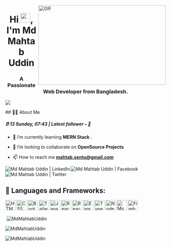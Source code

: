 <a href="#"><img align="right" alt="GIF" src="https://github.com/abhisheknaiidu/abhisheknaiidu/blob/master/code.gif?raw=true" width="400" height="250" /></a>

<h1 align="center">Hi <img src="https://raw.githubusercontent.com/MartinHeinz/MartinHeinz/master/wave.gif" width="30px">, I'm Md Mahtab Uddin</h1>
<h3 align="center">A Passionate Web Developer from Bangladesh.
</h3>

<p>
  <a href="https://git.io/typing-svg"><img src="https://readme-typing-svg.herokuapp.com?color=36BCF7&lines=+Always+exploring+new+technologies;Frontend+React+developer+"></a>
</p>
## 🙋‍♂️ About Me

<!-- - 🔭 I’m currently working on **[Covid-19 Tracker](https://covid-19-tracker-e4bda.web.app/)** -->
<h5>⏰ 13 Sunday, 07:43 | Latest follower – <a href="https://github.com/MdMahtabUddin/" target="_blank"></a>👋</h5>

- 🌱 I’m currently learning **MERN Stack .**

- 👯 I’m looking to collaborate on **OpenSource Projects**

<!-- - 👨‍💻 All of my projects are available at **[My Portfolio]()** -->

- 📫 How to reach me **mahtab.sentu@gmail.com**

<!-- ## Connect with me: -->

<p align="left">

[<img align="left" alt="Md Mahtab Uddin | LinkedIn" title="LinkedIn" src="https://img.shields.io/badge/LinkedIn-0077B5?style=for-the-badge&logo=linkedin&logoColor=white" />][linkedin]

[<img align="left" alt="Md Mahtab Uddin | Facebook" title="Facebook" src="https://img.shields.io/badge/Facebook-0077B5?style=for-the-badge&logo=facebok&logoColor=white" />][facebook]

[<img align="left" alt="Md Mahtab Uddin | Twitter" title="Twitter" src="https://img.shields.io/badge/Twitter-0077B5?style=for-the-badge&logo=twitter&logoColor=white" />][twitter]

[linkedin]: https://www.linkedin.com/in/md-mahtab-uddin/
[facebook]: https://www.facebook.com/mahtab.sentu
[twitter]: https://twitter.com/mahtabsentu

</p>

<!-- - ⚡ Fun fact **I play games and go to the GYM very often.** -->
<br/>
<br/>

## 🚀 Languages and Frameworks:

<p align="left"> 
<img align="left" alt="HTML" title="HTML" height="32" width="32" src="https://img.icons8.com/color/50/000000/html-5.png" />
<img align="left" alt="CSS" title="CSS" height="32" width="32" src="https://img.icons8.com/color/48/000000/css3.png" />
<img align="left" alt="Bootstrap" title="Bootstrap" height="32" width="32" src="https://img.icons8.com/color/48/000000/bootstrap.png" />
<img align="left" alt="Tailwind" title="Tailwind" height="32" width="32" src="https://i.imgur.com/Ds5CeCg.png" />
<img align="left" alt="JavaScript" title="JavaScript" height="32" width="32" src="https://img.icons8.com/color/48/000000/javascript--v1.png" />
<img align="left" alt="React-Bootstrap" title="React-Bootstrap" height="32" width="32" src="https://i.imgur.com/Rc554XX.png" />
    <img align="left" alt="ReactJs" title="ReactJS (I'm a JavaScript library)" height="32" width="32" src="https://img.icons8.com/color/48/000000/react-native.png"/>
<!-- <img align="left" alt="Next.js" title="Next.js" height="32" width="32" src="https://i.ibb.co/4tkD414/nextjs.png"/> -->
<img align="left" alt="ExpressJS" title="ExpressJS" height="32" width="32" src="https://i.imgur.com/HIF5Fwy.jpg"/>

<img align="left" alt="TypeScript" title="TypeScript" height="32" width="32" src="https://img.icons8.com/color/48/000000/typescript.png" />
<img align="left" alt="NodeJS" title="NodeJS" height="32" width="32" src="https://img.icons8.com/color/48/000000/nodejs.png" />
<img align="left" alt="MongoDB" title="MongoDB" height="32" width="32" src="https://img.icons8.com/color/48/000000/mongodb.png" />
<img align="left" alt="Firebase" title="Firebase" height="32" width="32" src="https://img.icons8.com/color/48/000000/firebase.png" />

<!-- <img align="left" alt="Ant Design" title="Ant Design" height="32" width="32" src="https://i.imgur.com/y42qtQb.png" />   -->
<!-- <img align="left" alt="Material-UI" title="Material-UI" height="32" width="32" src="https://img.icons8.com/color/48/000000/material-ui.png" /> -->

</p>

<br/>
<br/>

<p align="center">
   
<p>&nbsp;<img align="center" src="https://github-readme-stats.vercel.app/api?username=MdMahtabUddin&show_icons=true&locale=en" alt="MdMahtabUddin" /></p>
<p><img align="center" src="https://github-readme-streak-stats.herokuapp.com/?user=MdMahtabUddin&" alt="MdMahtabUddin" /></p>

<p><img align="left" src="https://github-readme-stats.vercel.app/api/top-langs?username=MdMahtabUddin&show_icons=true&locale=en&layout=compact" alt="MdMahtabUddin" /></p>

</p>
<br/>
<br/>

